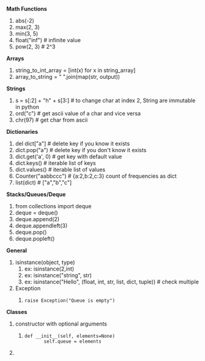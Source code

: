 **Math Functions**
1. abs(-2)
2. max(2, 3)
3. min(3, 5)
4. float("inf")  # infinite value
5. pow(2, 3)  # 2^3

**Arrays**
1. string_to_int_array = [int(x) for x in string_array]
2. array_to_string = " ".join(map(str, output))

**Strings**
1. s = s[:2] + "h" + s[3:]  # to change char at index 2, String are immutable in python
2. ord("c")  # get ascii value of a char and vice versa
3. chr(97)  # get char from ascii

**Dictionaries**
1. del dict["a"]  # delete key if you know it exists
2. dict.pop("a")  # delete key if you don't know it exists
3. dict.get('a', 0)  # get key with default value
4. dict.keys()  # iterable list of keys
5. dict.values()  # iterable list of values
6. Counter("aabbccc")  # {a:2,b:2,c:3} count of frequencies as dict
7. list(dict)  # ["a","b","c"]

**Stacks/Queues/Deque**
1. from collections import deque
2. deque = deque()
3. deque.append(2)
4. deque.appendleft(3)
5. deque.pop()
6. deque.popleft()

**General**
1. isinstance(object, type)
   1. ex: isinstance(2,int)
   2. ex: isinstance("string", str)
   3. ex: isinstance("Hello", (float, int, str, list, dict, tuple)) # check multiple
2. Exception
   1. ```
      raise Exception("Queue is empty")
      ```

**Classes**
1. constructor with optional arguments
   1. ```
      def __init__(self, elements=None)
             self.queue = elements
      ```
2. 


